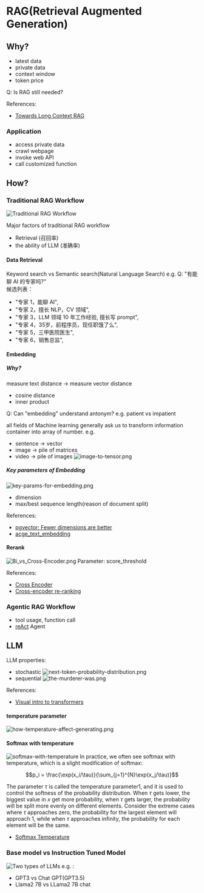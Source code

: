# RAG(Retrieval Augmented Generation)
## Why?
- latest data
- private data
- context window
- token price

Q: Is RAG still needed?

References:
- [Towards Long Context RAG](https://www.llamaindex.ai/blog/towards-long-context-rag)

### Application
- access private data
- crawl webpage
- invoke web API
- call customized function

## How?
### Traditional RAG Workflow
![Traditional RAG Workflow](traditional-rag-workflow.png)

Major factors of traditional RAG workflow
- Retrieval (召回率)
- the ability of LLM (准确率)

#### Data Retrieval
Keyword search vs Semantic search(Natural Language Search)
e.g. 
Q: "有能聊 AI 的专家吗?"  
候选列表：
- "专家 1，能聊 AI",
- "专家 2，擅长 NLP，CV 领域",
- "专家 3，LLM 领域 10 年工作经验, 擅长写 prompt",
- "专家 4，35岁，前程序员，现任职饿了么",
- "专家 5，三甲医院医生",
- "专家 6，销售总监",

#### Embedding
##### Why?
measure text distance -> measure vector distance
- cosine distance
- inner product

Q: Can "embedding" understand antonym?
e.g. patient vs impatient

all fields of Machine learning generally ask us to transform information container into array of number.
e.g.
- sentence -> vector
- image -> pile of matrices
- video -> pile of images
![image-to-tensor.png](image-to-tensor.png)

##### Key parameters of Embedding
![key-params-for-embedding.png](key-params-for-embedding.png)
- dimension
- max/best sequence length(reason of document split)

References:
- [pgvector: Fewer dimensions are better](https://supabase.com/blog/fewer-dimensions-are-better-pgvector)
- [acge_text_embedding](https://huggingface.co/aspire/acge_text_embedding)

#### Rerank
![Bi_vs_Cross-Encoder.png](Bi_vs_Cross-Encoder.png)
Parameter: score_threshold

References:
- [Cross Encoder](https://www.sbert.net/examples/applications/cross-encoder/README.html#cross-encoders)
- [Cross-encoder re-ranking](https://learn.deeplearning.ai/courses/advanced-retrieval-for-ai/lesson/5/cross-encoder-re-ranking)

### Agentic RAG Workflow
- tool usage, function call
- [reAct](https://arxiv.org/abs/2210.03629) Agent

## LLM
LLM properties:
- stochastic
  ![next-token-probability-distribution.png](next-token-probability-distribution.png)
- sequential
  ![the-murderer-was.png](the-murderer-was.png)

References:
- [Visual intro to transformers](https://youtu.be/wjZofJX0v4M?si=Kx2H3Y5aAaxxK6_Q)

#### temperature parameter
![how-temperature-affect-generating.png](how-temperature-affect-generating.png)

#### Softmax with temperature
![softmax-with-temperature](./softmax-with-temperature.png)
In practice, we often see softmax with temperature, which is a slight modification of softmax:

$$p_i = \frac{\exp(x_i/\tau)}{\sum_{j=1}^{N}\exp(x_j/\tau)}$$

The parameter $\tau$ is called the temperature parameter1, and it is used to control the softness of the probability distribution. When $\tau$ gets lower, the biggest value in $x$ get more probability, when $\tau$ gets larger, the probability will be split more evenly on different elements. Consider the extreme cases where $\tau$ approaches zero, the probability for the largest element will approach 1, while when $\tau$ approaches infinity, the probability for each element will be the same.

- [Softmax Temperature](https://github.com/sascha-kirch/ML_Notebooks/blob/main/Softmax_Temperature.ipynb)
### Base model vs Instruction Tuned Model
![Two types of LLMs](./two-types-of-llms.png)
e.g. :  
- GPT3 vs Chat GPT(GPT3.5)
- Llama2 7B vs LLama2 7B chat
